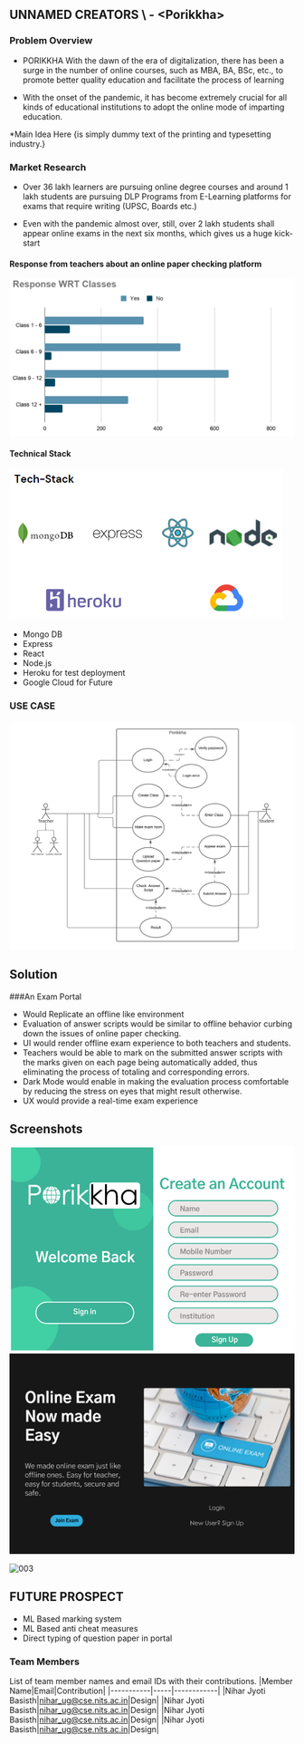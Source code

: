 ## UNNAMED CREATORS \ - \<Porikkha>




### Problem Overview


* PORIKKHA With the dawn of the era of digitalization, there has been a surge in the number of online courses, such as MBA, BA, BSc, etc., to promote better quality education and facilitate the process of learning

* With the onset of the pandemic, it has become extremely crucial for all kinds of educational institutions to adopt the online mode of imparting education.

*Main Idea Here {is simply dummy text of the printing and typesetting industry.}

### Market Research
* Over 36 lakh learners are pursuing online degree courses and around 1 lakh students are pursuing DLP Programs from E-Learning platforms for exams that require writing (UPSC, Boards etc.)

* Even with the pandemic almost over, still, over 2 lakh students shall appear online exams in the next six months, which gives us a huge kick-start
#### Response from teachers about an online paper checking platform

![graph](images/graph.png)

#### Technical Stack
![MERN](images/MERN.PNG)
* Mongo DB
* Express
* React
* Node.js
* Heroku for test deployment
* Google Cloud for Future 




### USE CASE

![usecase](images/usecase.png)

## Solution
###An Exam Portal
* Would Replicate  an offline like environment
* Evaluation of answer scripts would be similar to offline behavior curbing down the issues of online paper checking. 
* UI would render offline exam experience to both teachers and students.
* Teachers would be able to mark on the submitted answer scripts with the marks given on each page being automatically added, thus eliminating the process of totaling and corresponding errors.
* Dark Mode would enable in making the evaluation process comfortable by reducing the stress on eyes that might result otherwise.
* UX would provide a real-time exam experience

## Screenshots
![signin](images/signin.png)
![landing](images/landing.png)

![003](public/004.PNG)
## FUTURE PROSPECT
* ML Based marking system
* ML Based anti cheat measures
* Direct typing of question paper in portal

### Team Members
List of team member names and email IDs with their contributions.
|Member Name|Email|Contribution|
|-----------|-----|------------|
|Nihar Jyoti Basisth|nihar_ug@cse.nits.ac.in|Design|
|Nihar Jyoti Basisth|nihar_ug@cse.nits.ac.in|Design|
|Nihar Jyoti Basisth|nihar_ug@cse.nits.ac.in|Design|
|Nihar Jyoti Basisth|nihar_ug@cse.nits.ac.in|Design|


